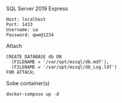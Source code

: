 
SQL Server 2019 Express
```
Host: localhost
Port: 1433
Username: sa
Password: qwe@1234
```

Attach
```
CREATE DATABASE db ON
  (FILENAME = '/var/opt/mssql/db.mdf'),
  (FILENAME = '/var/opt/mssql/db_Log.ldf')
FOR ATTACH;
```

Sobe container(s)
```
docker-compose up -d
```
